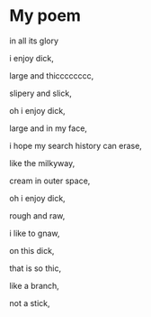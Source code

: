 <h1> My poem </h1> 
<p> in all its glory </p> 

<p>i enjoy dick,<br> 

large and thicccccccc, <br>

slipery and slick, <br>

oh i enjoy dick, <br>

large and in my face, <br>  

i hope my search history can erase,<br>

like the milkyway, <br>

cream in outer space,<br>

oh i enjoy dick, <br>

rough and raw,<br> 

i like to gnaw,<br> 

on this dick, <br>

that is so thic, <br>

like a branch,<br>

not a stick,</p> 
